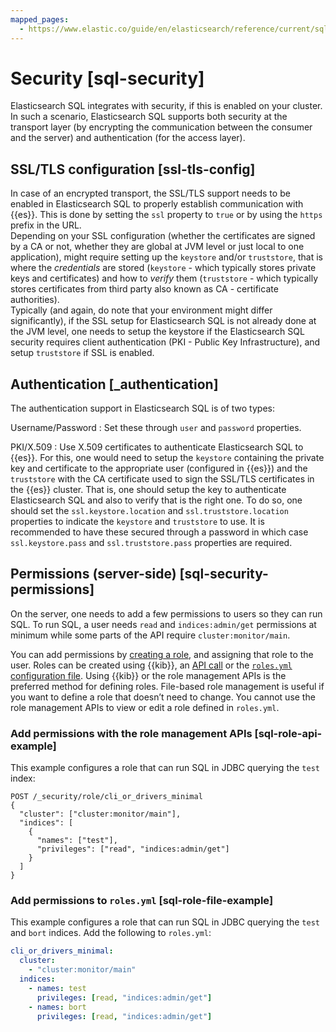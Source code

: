 ```yaml
---
mapped_pages:
  - https://www.elastic.co/guide/en/elasticsearch/reference/current/sql-security.html
---
```


# Security [sql-security]

Elasticsearch SQL integrates with security, if this is enabled on your cluster. In such a scenario, Elasticsearch SQL supports both security at the transport layer (by encrypting the communication between the consumer and the server) and authentication (for the access layer).


## SSL/TLS configuration [ssl-tls-config]

In case of an encrypted transport, the SSL/TLS support needs to be enabled in Elasticsearch SQL to properly establish communication with {{es}}. This is done by setting the `ssl` property to `true` or by using the `https` prefix in the URL.<br> Depending on your SSL configuration (whether the certificates are signed by a CA or not, whether they are global at JVM level or just local to one application), might require setting up the `keystore` and/or `truststore`, that is where the *credentials* are stored (`keystore` - which typically stores private keys and certificates) and how to *verify* them (`truststore` - which typically stores certificates from third party also known as CA - certificate authorities).<br> Typically (and again, do note that your environment might differ significantly), if the SSL setup for Elasticsearch SQL is not already done at the JVM level, one needs to setup the keystore if the Elasticsearch SQL security requires client authentication (PKI - Public Key Infrastructure), and setup `truststore` if SSL is enabled.


## Authentication [_authentication]

The authentication support in Elasticsearch SQL is of two types:

Username/Password
:   Set these through `user` and `password` properties.

PKI/X.509
:   Use X.509 certificates to authenticate Elasticsearch SQL to {{es}}. For this, one would need to setup the `keystore` containing the private key and certificate to the appropriate user (configured in {{es}}) and the `truststore` with the CA certificate used to sign the SSL/TLS certificates in the {{es}} cluster. That is, one should setup the key to authenticate Elasticsearch SQL and also to verify that is the right one. To do so, one should set the `ssl.keystore.location` and `ssl.truststore.location` properties to indicate the `keystore` and `truststore` to use. It is recommended to have these secured through a password in which case `ssl.keystore.pass` and `ssl.truststore.pass` properties are required.


## Permissions (server-side) [sql-security-permissions]

On the server, one needs to add a few permissions to users so they can run SQL. To run SQL, a user needs `read` and `indices:admin/get` permissions at minimum while some parts of the API require `cluster:monitor/main`.

You can add permissions by [creating a role](docs-content://deploy-manage/users-roles/cluster-or-deployment-auth/defining-roles.md), and assigning that role to the user. Roles can be created using {{kib}}, an [API call](#sql-role-api-example) or the [`roles.yml` configuration file](#sql-role-file-example). Using {{kib}} or the role management APIs is the preferred method for defining roles. File-based role management is useful if you want to define a role that doesn’t need to change. You cannot use the role management APIs to view or edit a role defined in `roles.yml`.


### Add permissions with the role management APIs [sql-role-api-example]

This example configures a role that can run SQL in JDBC querying the `test` index:

```console
POST /_security/role/cli_or_drivers_minimal
{
  "cluster": ["cluster:monitor/main"],
  "indices": [
    {
      "names": ["test"],
      "privileges": ["read", "indices:admin/get"]
    }
  ]
}
```


### Add permissions to `roles.yml` [sql-role-file-example]

This example configures a role that can run SQL in JDBC querying the `test` and `bort` indices. Add the following to `roles.yml`:

```yaml
cli_or_drivers_minimal:
  cluster:
    - "cluster:monitor/main"
  indices:
    - names: test
      privileges: [read, "indices:admin/get"]
    - names: bort
      privileges: [read, "indices:admin/get"]
```


